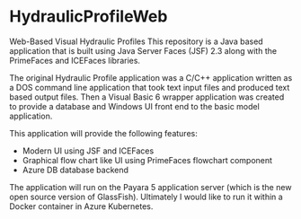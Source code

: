 # HydraulicProfileWeb
Web-Based Visual Hydraulic Profiles
This repository is a Java based application that is built using Java Server Faces (JSF) 2.3 along with the PrimeFaces and ICEFaces libraries.  

The original Hydraulic Profile application was a C/C++ application written as a DOS command line application that took text input files and produced text based output files.
Then a Visual Basic 6 wrapper application was created to provide a database and Windows UI front end to the basic model application.

This application will provide the following features:

* Modern UI using JSF and ICEFaces
* Graphical flow chart like UI using PrimeFaces flowchart component
* Azure DB database backend

The application will run on the Payara 5 application server (which is the new open source version of GlassFish).  Ultimately I would like to run it within a Docker container in Azure Kubernetes.

